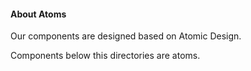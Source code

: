 #### About Atoms

Our components are designed based on Atomic Design.

Components below this directories are atoms.

